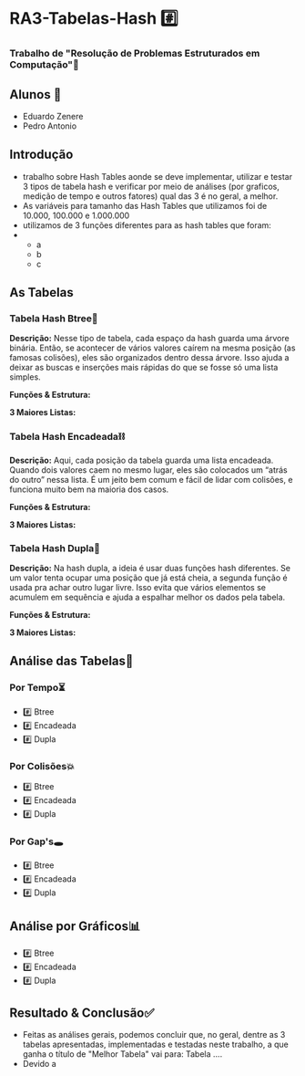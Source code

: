 # RA3-Tabelas-Hash #️⃣
### Trabalho de "Resolução de Problemas Estruturados em Computação"🎲

## Alunos 👥
- Eduardo Zenere
- Pedro Antonio

## Introdução
- trabalho sobre Hash Tables aonde se deve implementar, utilizar e testar 3 tipos de tabela hash e verificar por meio de análises (por graficos, medição de tempo e outros fatores) qual das 3 é no geral, a melhor.
- As variáveis para tamanho das Hash Tables que utilizamos foi de 10.000, 100.000 e 1.000.000
- utilizamos de 3 funções diferentes para as hash tables que foram:
- - a
  - b
  - c




## As Tabelas

### Tabela Hash Btree🌳
**Descrição:** Nesse tipo de tabela, cada espaço da hash guarda uma árvore binária. Então, se acontecer de vários valores caírem na mesma posição (as famosas colisões), eles são organizados dentro dessa árvore. Isso ajuda a deixar as buscas e inserções mais rápidas do que se fosse só uma lista simples.

**Funções & Estrutura:**

**3 Maiores Listas:**


### Tabela Hash Encadeada⛓
**Descrição:** Aqui, cada posição da tabela guarda uma lista encadeada. Quando dois valores caem no mesmo lugar, eles são colocados um “atrás do outro” nessa lista. É um jeito bem comum e fácil de lidar com colisões, e funciona muito bem na maioria dos casos.

**Funções & Estrutura:**

**3 Maiores Listas:**



### Tabela Hash Dupla🎎
**Descrição:** Na hash dupla, a ideia é usar duas funções hash diferentes. Se um valor tenta ocupar uma posição que já está cheia, a segunda função é usada pra achar outro lugar livre. Isso evita que vários elementos se acumulem em sequência e ajuda a espalhar melhor os dados pela tabela.

**Funções & Estrutura:**

**3 Maiores Listas:**


## Análise das Tabelas🔎

### Por Tempo⏳
- #️⃣ Btree
- #️⃣ Encadeada
- #️⃣ Dupla

  
### Por Colisões💥
- #️⃣ Btree
- #️⃣ Encadeada
- #️⃣ Dupla

### Por Gap's🕳
- #️⃣ Btree
- #️⃣ Encadeada
- #️⃣ Dupla

## Análise por Gráficos📊
- #️⃣ Btree
- #️⃣ Encadeada
- #️⃣ Dupla

## Resultado & Conclusão✅
- Feitas as análises gerais, podemos concluir que, no geral, dentre as 3 tabelas apresentadas, implementadas e testadas neste trabalho, a que ganha o título de "Melhor Tabela" vai para: Tabela ....
- Devido a
  
